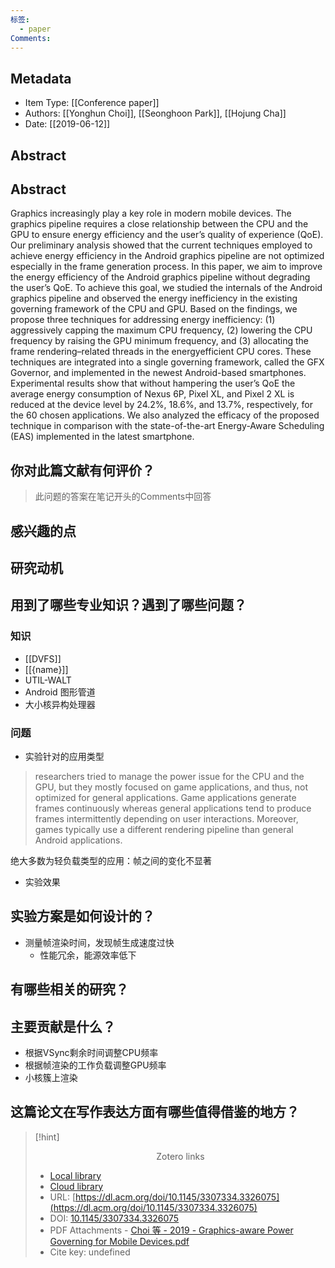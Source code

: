 ```yaml
---
标签:
  - paper
Comments:
---
```

## Metadata
* Item Type: [[Conference paper]]      
* Authors: [[Yonghun Choi]], [[Seonghoon Park]], [[Hojung Cha]]      
* Date: [[2019-06-12]]   
   
  

## Abstract
## Abstract

Graphics increasingly play a key role in modern mobile devices. The graphics pipeline requires a close relationship between the CPU and the GPU to ensure energy efficiency and the user’s quality of experience (QoE). Our preliminary analysis showed that the current techniques employed to achieve energy efficiency in the Android graphics pipeline are not optimized especially in the frame generation process. In this paper, we aim to improve the energy efficiency of the Android graphics pipeline without degrading the user’s QoE. To achieve this goal, we studied the internals of the Android graphics pipeline and observed the energy inefficiency in the existing governing framework of the CPU and GPU. Based on the findings, we propose three techniques for addressing energy inefficiency: (1) aggressively capping the maximum CPU frequency, (2) lowering the CPU frequency by raising the GPU minimum frequency, and (3) allocating the frame rendering–related threads in the energyefficient CPU cores. These techniques are integrated into a single governing framework, called the GFX Governor, and implemented in the newest Android-based smartphones. Experimental results show that without hampering the user’s QoE the average energy consumption of Nexus 6P, Pixel XL, and Pixel 2 XL is reduced at the device level by 24.2%, 18.6%, and 13.7%, respectively, for the 60 chosen applications. We also analyzed the efficacy of the proposed technique in comparison with the state-of-the-art Energy-Aware Scheduling (EAS) implemented in the latest smartphone.


## 你对此篇文献有何评价？

>此问题的答案在笔记开头的Comments中回答


## 感兴趣的点



## 研究动机




## 用到了哪些专业知识？遇到了哪些问题？ 
### 知识
- [[DVFS]]
- [[{name}]]
- UTIL-WALT 
- Android 图形管道
- 大小核异构处理器
### 问题
-   实验针对的应用类型
>researchers tried to manage the power issue for the CPU and the GPU, but they mostly focused on game applications, and thus, not optimized for general applications. Game applications generate frames continuously whereas general applications tend to produce frames intermittently depending on user interactions. Moreover, games typically use a different rendering pipeline than general Android applications.

绝大多数为轻负载类型的应用：帧之间的变化不显著
- 实验效果

## 实验方案是如何设计的？ 
- 测量帧渲染时间，发现帧生成速度过快
	- 性能冗余，能源效率低下



## 有哪些相关的研究？




## 主要贡献是什么？

- 根据VSync剩余时间调整CPU频率
- 根据帧渲染的工作负载调整GPU频率
- 小核簇上渲染

## 这篇论文在写作表达方面有哪些值得借鉴的地方？





>[!hint] <center>Zotero links</center>
>
>* [Local library](zotero://select/items/1_SDDESKNH)    
>* [Cloud library](http://zotero.org/users/12537825/items/SDDESKNH)  
>* URL: [https://dl.acm.org/doi/10.1145/3307334.3326075](https://dl.acm.org/doi/10.1145/3307334.3326075)  
>* DOI: [10.1145/3307334.3326075](https://doi.org/10.1145/3307334.3326075)    
>* PDF Attachments
	- [Choi 等 - 2019 - Graphics-aware Power Governing for Mobile Devices.pdf](zotero://open-pdf/library/items/XIYNNHJS)  
>* Cite key: undefined